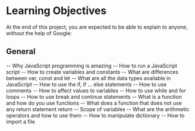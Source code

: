 # Learning Objectives

At the end of this project, you are expected to be able to explain to anyone, without the help of Google:

## General

-- Why JavaScript programming is amazing
-- How to run a JavaScript script
-- How to create variables and constants
-- What are differences between var, const and let
-- What are all the data types available in JavaScript
-- How to use the if, if ... else statements
-- How to use comments
-- How to affect values to variables
-- How to use while and for loops
-- How to use break and continue statements
-- What is a function and how do you use functions
-- What does a function that does not use any return statement return
-- Scope of variables
-- What are the arithmetic operators and how to use them
-- How to manipulate dictionary
-- How to import a file
